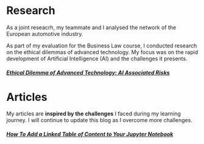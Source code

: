 # Research

As a joint reseacrh, my teammate and I analysed the network of the European automotive industry. 

As part of my evaluation for the Business Law course, I conducted research on the ethical dilemmas of advanced technology. My focus was on the rapid development of Artificial Intelligence (AI) and the challenges it presents.
##### [Ethical Dilemma of Advanced Technology: AI Associated Risks](/blog_posts/AI_Associated_Risks.pdf)


# Articles 

My articles are **inspired by the challenges** I faced during my learning journey. I will continue to update this blog as I overcome more challenges.
##### [How To Add a Linked Table of Content to Your Jupyter Notebook](/blog_posts/how_to_add_a_table_of_content.md)
